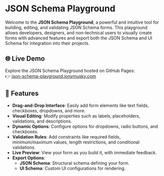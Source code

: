 # JSON Schema Playground

Welcome to the **JSON Schema Playground**, a powerful and intuitive tool for building, editing, and validating JSON Schema forms. This playground allows developers, designers, and non-technical users to visually create forms with advanced features and export both the JSON Schema and UI Schema for integration into their projects.

## 🌐 Live Demo
Explore the JSON Schema Playground hosted on GitHub Pages:  
👉 [json-schema-playground.jonymusky.com](https://json-schema-playground.jonymusky.com)

## 🚀 Features
- **Drag-and-Drop Interface**: Easily add form elements like text fields, checkboxes, dropdowns, and more.
- **Visual Editing**: Modify properties such as labels, placeholders, validations, and descriptions.
- **Dynamic Options**: Configure options for dropdowns, radio buttons, and checkboxes.
- **Validation Rules**: Add constraints like required fields, minimum/maximum values, length restrictions, and conditional validations.
- **Live Preview**: View your form as you build it, with immediate feedback.
- **Export Options**:
  - **JSON Schema**: Structural schema defining your form.
  - **UI Schema**: Custom UI configurations for rendering.